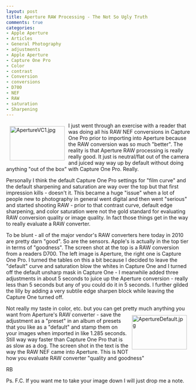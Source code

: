 ```yaml
---
layout: post
title: Aperture RAW Processing - The Not So Ugly Truth
comments: true
categories:
- Apple Aperture
- Articles
- General Photography
- adjustments
- Apple Aperture
- Capture One Pro
- Color
- contrast
- Conversion
- conversions
- D700
- NEF
- RAW
- saturation
- Sharpening
---
```

<a rel="lightbox" href="/wp-content/uploads/2010/01/ApertureVC1.jpg"><img title="ApertureVC1.jpg" src="/wp-content/uploads/2010/01/.thumbs/.ApertureVC1.jpg" border="0" alt="ApertureVC1.jpg" hspace="10" vspace="10" width="150" height="94" align="left" /></a>I just went through an exercise with a reader that was doing all his RAW NEF conversions in Capture One Pro prior to importing into Aperture because the RAW conversion was so much "better". The reality is that Aperture RAW processing is really really good. It just is neutral/flat out of the camera and juiced way way up by default without doing anything "out of the box" with Capture One Pro. Really.

Personally I think the default Capture One Pro settings for "film curve" and the default sharpening and saturation are way over the top but that first impression kills - doesn't it. This became a huge "issue" when a lot of people new to photography in general went digital and then went "serious" and started shooting RAW - prior to that contrast curve, default edge sharpening, and color saturation were not the gold standard for evaluating RAW conversion quality or image quality. In fact those things get in the way to really evaluate a RAW converter.

To be blunt - all of the major vendor's RAW converters here today in 2010 are pretty darn "good". So are the sensors. Apple's is actually in the top tier in terms of "goodness". The screen shot at the top is a RAW conversion from a readers D700. The left image is Aperture, the right one is Capture One Pro. I turned the tables on this a bit because I decided to leave the "default" curve and saturation blow the whites in Capture One and I turned off the default unsharp mask in Capture One - I meanwhile added three adjustments in about 5 seconds to juice up the Aperture conversion - really less than 5 seconds but any of you could do it in 5 seconds. I further gilded the lilly by adding a very subtile edge sharpen block while leaving the Capture One turned off.

Not really my taste in color, etc. but you can get pretty much anything you want from Aperture's<a rel="lightbox" href="/wp-content/uploads/2010/01/ApertureDefault.jpg"><img title="ApertureDefault.jpg" src="/wp-content/uploads/2010/01/.thumbs/.ApertureDefault.jpg" border="0" alt="ApertureDefault.jpg" hspace="10" vspace="10" width="150" height="94" align="right" /></a> RAW converter - save the adjustment as a "preset" in an album of presets that you like as a "default" and stamp them on your images when imported in like 1.285 seconds. Still way way faster than Capture One Pro that is as slow as a dog. The screen shot in the text is the way the RAW NEF came into Aperture. This is NOT how you evaluate RAW converter "quality and goodness"

RB

Ps. F.C. If you want me to take your image down I will just drop me a note.